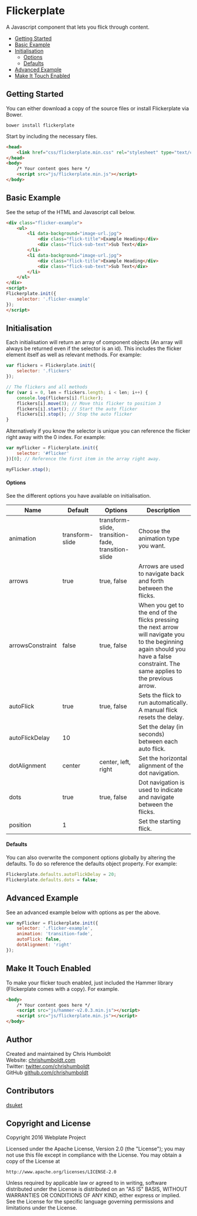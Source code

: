 # Flickerplate
A Javascript component that lets you flick through content.

* [Getting Started](#getting-started)
* [Basic Example](#basic-example)
* [Initialisation](#initialisation)
	* [Options](#options)
	* [Defaults](#defaults)
* [Advanced Example](#advanced-example)
* [Make It Touch Enabled](#make-it-touch-enabled)

## Getting Started
You can either download a copy of the source files or install Flickerplate via Bower.

```
bower install flickerplate
```

Start by including the necessary files.

```html
<head>
	<link href="css/flickerplate.min.css" rel="stylesheet" type="text/css">
</head>
<body>
	/* Your content goes here */
	<script src="js/flickerplate.min.js"></script>
</body>
```

## Basic Example
See the setup of the HTML and Javascript call below.

```html
<div class="flicker-example">
	<ul>
		<li data-background="image-url.jpg">
			<div class="flick-title">Example Heading</div>
			<div class="flick-sub-text">Sub Text</div>
		</li>
		<li data-background="image-url.jpg">
			<div class="flick-title">Example Heading</div>
			<div class="flick-sub-text">Sub Text</div>
		</li>
	</ul>
</div>
<script>
Flickerplate.init({
	selector: '.flicker-example'
});
</script>
```

## Initialisation
Each initialisation will return an array of component objects (An array will always be returned even if the selector is an id). This includes the flicker element itself as well as relevant methods. For example:

```Javascript
var flickers = Flickerplate.init({
	selector: '.flickers'
});

// The flickers and all methods
for (var i = 0, len = flickers.length; i < len; i++) {
	console.log(flickers[i].flicker);
	flickers[i].move(3); // Move this flicker to position 3
	flickers[i].start(); // Start the auto flicker
	flickers[i].stop(); // Stop the auto flicker
}
```

Alternatively if you know the selector is unique you can reference the flicker right away with the 0 index. For example:

```javascript
var myFlicker = Flickerplate.init({
	selector: '#flicker'
})[0]; // Reference the first item in the array right away.

myFlicker.stop();
```

#### Options
See the different options you have available on initialisation.

| Name | Default | Options | Description |
| ---- | ---- | ---- | ---- |
| animation | transform-slide | transform-slide, transition-fade, transition-slide | Choose the animation type you want. |
| arrows | true | true, false | Arrows are used to navigate back and forth between the flicks. |
| arrowsConstraint | false | true, false | When you get to the end of the flicks pressing the next arrow will navigate you to the beginning again should you have a false constraint. The same applies to the previous arrow. |
| autoFlick | true | true, false | Sets the flick to run automatically. A manual flick resets the delay. |
| autoFlickDelay | 10 | | Set the delay (in seconds) between each auto flick. |
| dotAlignment | center | center, left, right | Set the horizontal alignment of the dot navigation. |
| dots | true | true, false | Dot navigation is used to indicate and navigate between the flicks. |
| position | 1 | | Set the starting flick. |

#### Defaults
You can also overwrite the component options globally by altering the defaults. To do so reference the defaults object property. For example:

```javascript
Flickerplate.defaults.autoFlickDelay = 20;
Flickerplate.defaults.dots = false;
```

## Advanced Example
See an advanced example below with options as per the above.

```javascript
var myFlicker = Flickerplate.init({
	selector: '.flicker-example',
	animation: 'transition-fade',
	autoFlick: false,
	dotAlignment: 'right'
});
```

## Make It Touch Enabled
To make your flicker touch enabled, just included the Hammer library (Flickerplate comes with a copy). For example.

```html
<body>
	/* Your content goes here */
	<script src="js/hammer-v2.0.3.min.js"></script>
	<script src="js/flickerplate.min.js"></script>
</body>
```

## Author
Created and maintained by Chris Humboldt<br>
Website: <a href="http://chrishumboldt.com/">chrishumboldt.com</a><br>
Twitter: <a href="https://twitter.com/chrishumboldt">twitter.com/chrishumboldt</a><br>
GitHub <a href="https://github.com/chrishumboldt">github.com/chrishumboldt</a><br>

## Contributors
<a href="https://github.com/dsuket">dsuket</a>

## Copyright and License
Copyright 2016 Webplate Project

Licensed under the Apache License, Version 2.0 (the "License");
you may not use this file except in compliance with the License.
You may obtain a copy of the License at

    http://www.apache.org/licenses/LICENSE-2.0

Unless required by applicable law or agreed to in writing, software
distributed under the License is distributed on an "AS IS" BASIS,
WITHOUT WARRANTIES OR CONDITIONS OF ANY KIND, either express or implied.
See the License for the specific language governing permissions and
limitations under the License.
